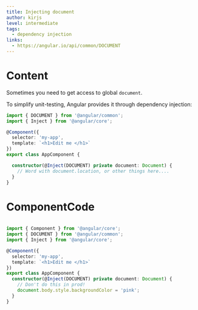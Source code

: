 ```yaml
---
title: Injecting document
author: kirjs
level: intermediate
tags:
  - dependency injection
links:
  - https://angular.io/api/common/DOCUMENT
---
```

# Content
Sometimes you need to get access to global `document`. 

To simplify unit-testing, Angular provides it through dependency injection:

```typescript
import { DOCUMENT } from '@angular/common';
import { Inject } from '@angular/core';

@Component({
  selector: 'my-app',
  template: `<h1>Edit me </h1>`
})
export class AppComponent {

  constructor(@Inject(DOCUMENT) private document: Document) {
    // Word with document.location, or other things here....
  }
}
```

# ComponentCode
```typescript
  
import { Component } from '@angular/core';
import { DOCUMENT } from '@angular/common';
import { Inject } from '@angular/core';

@Component({
  selector: 'my-app',
  template: `<h1>Edit me </h1>`
})
export class AppComponent {
  constructor(@Inject(DOCUMENT) private document: Document) {
    // Don't do this in prod!
    document.body.style.backgroundColor = 'pink';
  }
}
```
